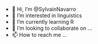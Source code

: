 - 👋 Hi, I’m @SylvainNavarro
- 👀 I’m interested in linguistics
- 🌱 I’m currently learning R
- 💞️ I’m looking to collaborate on ...
- 📫 How to reach me ...

<!---
SylvainNavarro/SylvainNavarro is a ✨ special ✨ repository because its `README.md` (this file) appears on your GitHub profile.
You can click the Preview link to take a look at your changes.
--->
